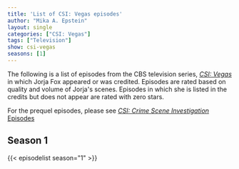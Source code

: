 ```yaml
---
title: 'List of CSI: Vegas episodes'
author: "Mika A. Epstein"
layout: single
categories: ["CSI: Vegas"]
tags: ["Television"]
show: csi-vegas
seasons: [1]
---
```


The following is a list of episodes from the CBS television series, _[CSI: Vegas](/library/actor/csi-vegas/)_ in which Jorja Fox appeared or was credited. Episodes are rated based on quality and volume of Jorja's scenes. Episodes in which she is listed in the credits but does not appear are rated with zero stars.

For the prequel episodes, please see [_CSI: Crime Scene Investigation_ Episodes](/library/actor/csi-episodes/)

## Season 1

{{< episodelist season="1" >}}
